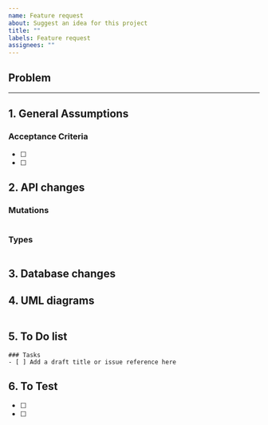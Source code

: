 ```yaml
---
name: Feature request
about: Suggest an idea for this project
title: ""
labels: Feature request
assignees: ""
---
```


## Problem

<!-- Describe what you are trying to achive. You can include proposed solution.  -->

---

## 1. General Assumptions

<!--   -->

### Acceptance Criteria

<!-- Conditions that a feature must satisfy to be approved by QA
- Functional use case:
  - Permissions: As USER/APP with permision `XYZ' I should be able to 'action"
  - Webhooks: Webhook `name` event should be sent for every updated `instance name`
  - Support for old versions: After updating, it is possible to retrieve data created in older (3.1, 3.5, 3.7) Saleor versions.
  - Error handling: Should be handled according to 'policy_name'
  - Other use-cases: ID or externalReference can be used to identify object
- Non-functional use case
  - X objects can be updated in one mutation
-->

- [ ]
- [ ]

## 2. API changes

### Mutations

```graphql

```

### Types

```graphql

```

## 3. Database changes

<!-- New models or changes in existing models  -->

## 4. UML diagrams

<!-- You can render UML diagrams using [Mermaid](https://mermaidjs.github.io/). -->

```mermaid

```

## 5. To Do list

<!-- Everything from developer perspective -->

```[tasklist]
### Tasks
- [ ] Add a draft title or issue reference here
```

## 6. To Test

<!--
Put here additional info of what it would be good to check along with new changes.
e.g.:
- Check feature with tax systems
- Test with overrode prices
 -->

- [ ]
- [ ]
